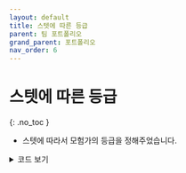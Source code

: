 ```yaml
---
layout: default
title: 스텟에 따른 등급
parent: 팀 포트폴리오
grand_parent: 포트폴리오
nav_order: 6
---
```


# 스텟에 따른 등급  
{: .no_toc }

- 스텟에 따라서 모험가의 등급을 정해주었습니다.  

<details>
<summary>코드 보기</summary>
<div markdown="1">

```c#
public CharState.GRADE Grade(int main)
{
    CharState.GRADE grade = new CharState.GRADE();
    if (main <= 140) // 기본스텟 40
    {
        grade = CharState.GRADE.F;
    }
    else if (main <= 640 && main > 140)
    {
        grade = CharState.GRADE.E;
    }
    else if (main <= 1640 && main > 640)
    {
        grade = CharState.GRADE.D;
    }
    else if (main <= 4640 && main > 1640)
    {
        grade = CharState.GRADE.C;
    }
    else if (main <= 9640 && main > 4640)
    {
        grade = CharState.GRADE.B;
    }
    else if (main > 9640)
    {
        grade = CharState.GRADE.A;
    }
    return grade;
}
```

</div>
</details>